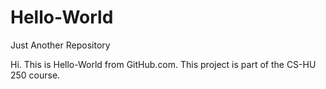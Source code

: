 # Hello-World
Just Another Repository

Hi. 
This is Hello-World from GitHub.com. This project is part of the CS-HU 250 course.

